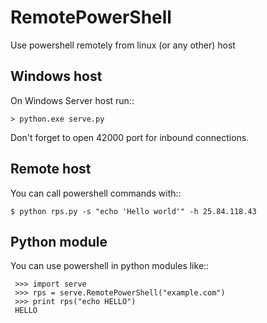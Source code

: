 RemotePowerShell
================

Use powershell remotely from linux (or any other) host

Windows host
-------------------------

On Windows Server host run::

    > python.exe serve.py

Don't forget to open 42000 port for inbound connections.

Remote host
-------------------------

You can call powershell commands with::

    $ python rps.py -s "echo 'Hello world'" -h 25.84.118.43

Python module
--------------------

You can use powershell in python modules like::

     >>> import serve
     >>> rps = serve.RemotePowerShell("example.com")
     >>> print rps("echo HELLO")
     HELLO
